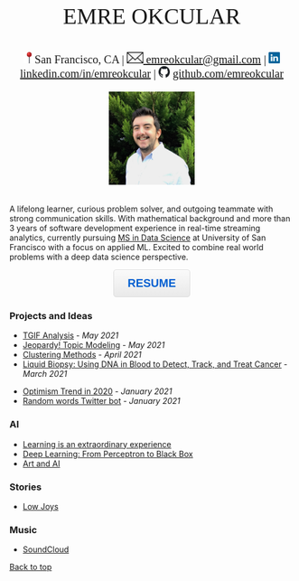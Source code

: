 <p style="text-align: center;font-size:40px;font-family:Times">EMRE OKCULAR</p>

<p style="text-align: center;font-size:20px;font-family:Times"><img src="pin.png" width="20" height="20" alt="linkedin">San Francisco, CA | <a href="mailto:emreokcular@gmail.com"><img src="email.jpg" height="20" alt="linkedin"> emreokcular@gmail.com</a> | <img src="linkedin.jpg" width="20" height="20" alt="linkedin"> <a href="https://www.linkedin.com/in/emreokcular">linkedin.com/in/emreokcular</a> | <img src="github.png" width="20" height="20" alt="github"> <a href="https://www.github.com/emreokcular">github.com/emreokcular</a> </p>  

<center><img src="/resources/emre_kare.jpg" width="30%" and height="30%"></center>
<br style="line-height: 5px"/>
<!---Emre Okcular Personal Website
=======--->

A lifelong learner, curious problem solver, and outgoing teammate with strong communication skills. With mathematical background and more than 3 years of software development experience in real-time streaming analytics, currently pursuing [MS in Data Science](https://www.usfca.edu/arts-sciences/graduate-programs/data-science) at University of San Francisco with a focus on applied ML. Excited to combine real world problems with a deep data science perspective. 

<!---
<h2 align="center" style="border-bottom: none" ><a href="/resources/Emre_Okcular-Resume.pdf">RESUME</a></h2>
--->
<p align="center"> <button id="submit"  onclick="window.location.href='/resources/Emre_Okcular-Resume.pdf';">RESUME</button> </p>

### Projects and Ideas

* [TGIF Analysis](/projects/tgif.md) - *May 2021*
* [Jeopardy! Topic Modeling](https://github.com/emreokcular/jeopardy-topic-modeling) - *May 2021*
* [Clustering Methods](https://github.com/emreokcular/clustering-methods) - *April 2021*
* [Liquid Biopsy: Using DNA in Blood to Detect, Track, and Treat Cancer](https://github.com/emreokcular/cancer-detection) - *March 2021*
<!---* [Hyperparameter Tuning in Neural Networks with Ray Tune](/projects/tuning_with_ray.md) - *March 2021*-->
* [Optimism Trend in 2020](/projects/2020.md) - *January 2021*
* [Random words Twitter bot](/projects/kelimebot.md) - *January 2021*
<!---* [Real-time Stream Clustering with DenStream](https://github.com/emreokcular)-->
<!---* [Deploying and serving NN models with Ray](https://github.com/emreokcular)-->

### AI
* [Learning is an extraordinary experience](/projects/learning.md)
* [Deep Learning: From Perceptron to Black Box](/projects/deep_learning.md)
* [Art and AI](/projects/art_and_AI.md)

### Stories
* [Low Joys](/stories/low_joys.md)

### Music
* [SoundCloud](https://soundcloud.com/emreokcular)

[Back to top](#)

<!--- For HTML button styling-->

<style type="text/css">
#submit {
 box-shadow:inset 0px 1px 0px 0px #ffffff;
 background:linear-gradient(to bottom, #f9f9f9 5%, #e9e9e9 100%);
 background-color:#f9f9f9;
 border-radius:5px;
 border:1px solid #dcdcdc;
 display:inline-block;
 cursor:pointer;
 color:#005ed0;
 font-family:Arial;
 font-size:20px;
 font-weight:bold;
 padding:12px 24px;
 text-decoration:none;
 text-shadow:0px 0px 0px #ffffff;
}
#submit:hover {
 background:linear-gradient(to bottom, #e9e9e9 5%, #f9f9f9 100%);
 background-color:#e9e9e9;
}
#submit:active {
 position:relative;
 top:1px;
}
</style>
